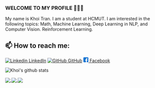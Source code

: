 ### WELCOME TO MY PROFILE 👋👋👋
My name is Khoi Tran. I am a student at HCMUT. I am interested in the following topics: Math, Machine Learning, Deep Learning in NLP, and Computer Vision. Reinforcement Learning.<br>
## 📫 How to reach me: 

[![Linkedin](https://i.stack.imgur.com/gVE0j.png) LinkedIn](https://www.linkedin.com/in/khoi-tran-909246262/) [![GitHub](https://i.stack.imgur.com/tskMh.png) GitHub](https://github.com/khoitran2003)
[![Facebook](https://github.com/khoitran2003/khoitran2003/blob/master/facebook.png) Facebook](https://www.facebook.com/khoi.tran.8325/)


![Khoi's github stats](https://github-readme-stats-git-masterrstaa-rickstaa.vercel.app/api?username=khoitran2003&show_icons=true&theme=radical&hide=contribs,prs,issues)

<a href="https://github.com/khoitran2003/Mnist_Written_Digit_Recognition/">
  <!-- Change the `github-readme-stats.anuraghazra1.vercel.app` to `github-readme-stats.vercel.app`  -->
  <img align="center" src="https://github-readme-stats.anuraghazra1.vercel.app/api/pin/?username=khoitran2003&repo=Mnist_Written_Digit_Recognition&theme=highcontrast" />
</a>    
<a href="https://github.com/khoitran2003/DS_Heart_attack_prediction/">
  <!-- Change the `github-readme-stats.anuraghazra1.vercel.app` to `github-readme-stats.vercel.app`  -->
  <img align="center" src="https://github-readme-stats.anuraghazra1.vercel.app/api/pin/?username=khoitran2003&repo=DS_Heart_attack_prediction&theme=nightowl" />
</a>

<a href="https://github.com/khoitran2003/Titanic/">
  <!-- Change the `github-readme-stats.anuraghazra1.vercel.app` to `github-readme-stats.vercel.app`  -->
  <img align="center" src="https://github-readme-stats.anuraghazra1.vercel.app/api/pin/?username=khoitran2003&repo=Titanic&theme=gruvbox" />
</a>    
